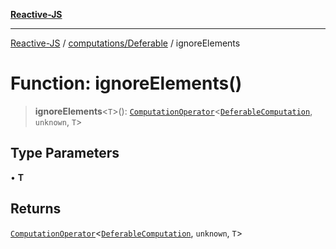 [**Reactive-JS**](../../../README.md)

***

[Reactive-JS](../../../README.md) / [computations/Deferable](../README.md) / ignoreElements

# Function: ignoreElements()

> **ignoreElements**\<`T`\>(): [`ComputationOperator`](../../type-aliases/ComputationOperator.md)\<[`DeferableComputation`](../interfaces/DeferableComputation.md), `unknown`, `T`\>

## Type Parameters

• **T**

## Returns

[`ComputationOperator`](../../type-aliases/ComputationOperator.md)\<[`DeferableComputation`](../interfaces/DeferableComputation.md), `unknown`, `T`\>
